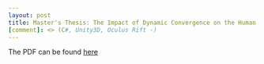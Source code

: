 ```yaml
---
layout: post
title: Master's Thesis: The Impact of Dynamic Convergence on the Human Visual System in Head Mounted Displays
[comment]: <> (C#, Unity3D, Oculus Rift -)
---
```


The PDF can be found [here](../downloads/impact-dynamic-convergence.pdf)